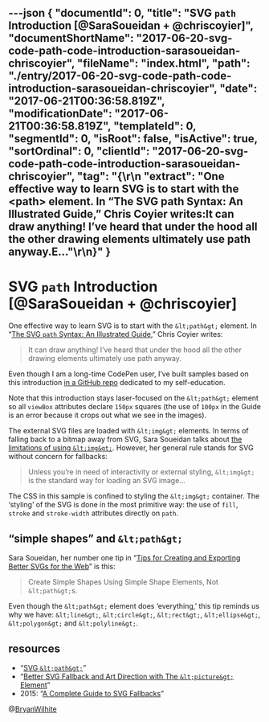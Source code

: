 ---json
{
  "documentId": 0,
  "title": "SVG <code>path</code> Introduction [@SaraSoueidan + @chriscoyier]",
  "documentShortName": "2017-06-20-svg-code-path-code-introduction-sarasoueidan-chriscoyier",
  "fileName": "index.html",
  "path": "./entry/2017-06-20-svg-code-path-code-introduction-sarasoueidan-chriscoyier",
  "date": "2017-06-21T00:36:58.819Z",
  "modificationDate": "2017-06-21T00:36:58.819Z",
  "templateId": 0,
  "segmentId": 0,
  "isRoot": false,
  "isActive": true,
  "sortOrdinal": 0,
  "clientId": "2017-06-20-svg-code-path-code-introduction-sarasoueidan-chriscoyier",
  "tag": "{\r\n  \"extract\": \"One effective way to learn SVG is to start with the &lt;path&gt; element. In “The SVG path Syntax: An Illustrated Guide,” Chris Coyier writes:It can draw anything! I’ve heard that under the hood all the other drawing elements ultimately use path anyway.E...\"\r\n}"
}
---

# SVG <code>path</code> Introduction [@SaraSoueidan + @chriscoyier]

One effective way to learn SVG is to start with the `&lt;path&gt;` element. In “[The SVG `path` Syntax: An Illustrated Guide](https://css-tricks.com/svg-path-syntax-illustrated-guide/),” Chris Coyier writes:

<blockquote>

It can draw anything! I’ve heard that under the hood all the other drawing elements ultimately use path anyway.

</blockquote>

Even though I am a long-time CodePen user, I’ve built samples based on this introduction [in a GitHub repo](https://github.com/BryanWilhite/nodejs/tree/master/svg-path) dedicated to my self-education.

Note that this introduction stays laser-focused on the `&lt;path&gt;` element so all `viewBox` attributes declare `150px` squares (the use of `100px` in the Guide is an error because it crops out what we see in the images).

The external SVG files are loaded with `&lt;img&gt;` elements. In terms of falling back to a bitmap away from SVG, Sara Soueidan talks about [the limitations of using `&lt;img&gt;`](https://www.sarasoueidan.com/blog/svg-picture/). However, her general rule stands for SVG without concern for fallbacks:

<blockquote>

Unless you’re in need of interactivity or external styling, `&lt;img&gt;` is the standard way for loading an SVG image…

</blockquote>

The CSS in this sample is confined to styling the `&lt;img&gt;` container. The ‘styling’ of the SVG is done in the most primitive way: the use of `fill`, `stroke` and `stroke-width` attributes directly on `path`.

## “simple shapes” and `&lt;path&gt;`

Sara Soueidan, her number one tip in “[Tips for Creating and Exporting Better SVGs for the Web](http://www.sarasoueidan.com/blog/svg-tips-for-designers/)” is this:

<blockquote>

Create Simple Shapes Using Simple Shape Elements, Not `&lt;path&gt;`s.

</blockquote>

Even though the `&lt;path&gt;` element does ‘everything,’ this tip reminds us why we have: `&lt;line&gt;`, `&lt;circle&gt;`, `&lt;rect&gt;`, `&lt;ellipse&gt;`, `&lt;polygon&gt;` and `&lt;polyline&gt;`.

## resources

* “[SVG `&lt;path&gt;`](https://www.w3schools.com/graphics/svg_path.asp)”
* “[Better SVG Fallback and Art Direction with The `&lt;picture&gt;` Element](https://www.sarasoueidan.com/blog/svg-picture/)”
* 2015: “[A Complete Guide to SVG Fallbacks](https://css-tricks.com/a-complete-guide-to-svg-fallbacks/)”

@[BryanWilhite](https://twitter.com/BryanWilhite)
